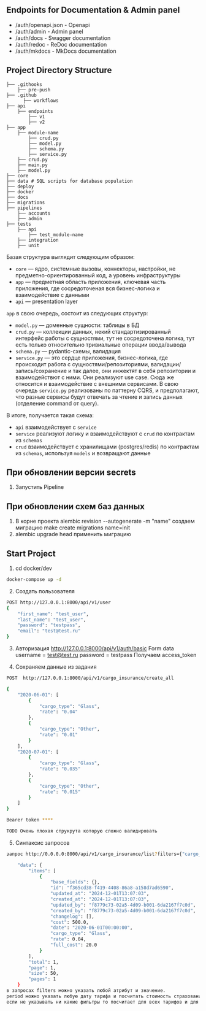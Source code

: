 ## Endpoints for Documentation & Admin panel

* /auth/openapi.json - Openapi
* /auth/admin - Admin panel
* /auth/docs - Swagger documentation
* /auth/redoc - ReDoc documentation
* /auth/mkdocs - MkDocs documentation


## Project Directory Structure
```
├── .githooks
    ├── pre-push
├── .github
      ├── workflows
├── api
    ├── endpoints
        ├── v1
        ├── v2
├── app
    ├── module-name
        ├── crud.py
        ├── model.py
        ├── schema.py
        ├── service.py
    ├── crud.py
    ├── main.py
    ├── model.py
├── core
├── data # SQL scripts for database population
├── deploy
├── docker
├── docs
├── migrations
├── pipelines
    ├── accounts
    ├── admin
├── tests
    ├── api
        ├── test_module-name
    ├── integration
    ├── unit
```

Базая структура выглядит следующим образом:
- `core` — ядро, системные вызовы, коннекторы, настройки, не предметно-ориентированный код, а уровень инфраструктуры
- `app` — предметная область приложения, ключевая часть приложения, где сосредоточеная вся бизнес-логика и взаимодействие с данными
- `api` — presentation layer

`app` в свою очередь, состоит из следующих структур:
- `model.py` — доменные сущности: таблицы в БД
- `crud.py` — коллекции данных, некий стандартизированный интерфейс работы с сущностями, тут не сосредоточена логика, тут есть только относительно тривиальные операции ввода/вывода
- `schema.py` — pydantic-схемы, валидация
- `service.py` — это сердце приложения, бизнес-логика, где происходит работа с сущностями/репозиториями,
валидации/запись/сохранение и так далее, они инжектят в себя репозитории и взаимодействют с ними. Они реализуют use case. Сюда же относится и взаимодействие с внешними сервисами. В свою очередь `service.py` реализованы по паттерну CQRS, и предполагают, что разные сервисы будут отвечать за чтение и запись данных (отделение command от query).

В итоге, получается такая схема:
- `api` взаимодействует с `service`
- `service` реализуют логику и взаимодействуют с `crud` по контрактам из `schemas`
- `crud` взаимодействует с хранилищами (postgres/redis) по контрактам из `schemas`, используя `models` и возвращают данные

## При обновлении версии secrets

1. Запустить Pipeline

## При обновлении схем баз данных

1. В корне проекта alembic revision --autogenerate -m "name" создаем миграцию
make create migrations name=init
2. alembic upgrade head применить миграцию

## Start Project

1. cd docker/dev
```sh
docker-compose up -d
```

2. Создать пользователя
```sh
POST http://127.0.0.1:8000/api/v1/user
{
    "first_name": "test_user",
    "last_name": "test_user",
    "password": "testpass",
    "email": "test@test.ru"
}
```

3. Авторизация http://127.0.0.1:8000/api/v1/auth/basic
Form data 
username = test@test.ru
password = testpass
Получаем access_token

4. Сохраняем данные из задания 
```sh
POST  http://127.0.0.1:8000/api/v1/cargo_insurance/create_all

{
    "2020-06-01": [
        {
            "cargo_type": "Glass",
            "rate": "0.04"
        },
        {
            "cargo_type": "Other",
            "rate": "0.01"
        }
    ],
    "2020-07-01": [
        {
            "cargo_type": "Glass",
            "rate": "0.035"
        },
        {
            "cargo_type": "Other",
            "rate": "0.015"
        }
    ]
}

Bearer token ****

TODO Очень плохая струкрута которую сложно валидировать
```

5. Синтаксис запросов 

```sh
запрос http://0.0.0.0:8000/api/v1/cargo_insurance/list?filters={"cargo_type": ["Glass"]}&period=2020-06-01:2020-06-01&cost=500

    "data": {
        "items": [
            {
                "base_fields": {},
                "id": "f365cd38-f419-4408-86a8-a158d7ad6590",
                "updated_at": "2024-12-01T13:07:03",
                "created_at": "2024-12-01T13:07:03",
                "updated_by": "f8779c73-02a5-4d09-b001-6da2167f7c0d",
                "created_by": "f8779c73-02a5-4d09-b001-6da2167f7c0d",
                "changelog": [],
                "cost": 500.0,
                "date": "2020-06-01T00:00:00",
                "cargo_type": "Glass",
                "rate": 0.04,
                "full_cost": 20.0
            }
        ],
        "total": 1,
        "page": 1,
        "size": 50,
        "pages": 1
    }
в запросах filters можно указать любой атрибут и значение.
period можно указать любую дату тарифа и посчитать стоимость страхования
если не указывать ни какие фильтры то посчитает для всех тарифов и для всех дат.
```